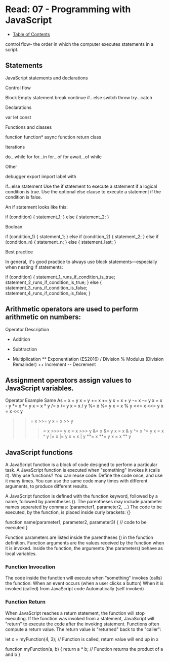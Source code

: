 # Read: 07 - Programming with JavaScript
- [Table of Contents](README.md)

control flow- the order in which the computer executes statements in a script.

## Statements
JavaScript statements and declarations

Control flow

Block
Empty statement
break
continue
if...else
switch
throw
try...catch

Declarations

var
let
const

Functions and classes

function
function*
async function
return
class

Iterations

do...while
for
for...in
for...of
for await...of
while

Other

debugger
export
import
label
with

if...else statement
Use the if statement to execute a statement if a logical condition is true. Use the optional else clause to execute a statement if the condition is false.

An if statement looks like this:

  if (condition) {
    statement_1;
  } else {
    statement_2;
  }

Boolean

  if (condition_1) {
    statement_1;
  } else if (condition_2) {
    statement_2;
  } else if (condition_n) {
    statement_n;
  } else {
    statement_last;
  }

Best practice

In general, it's good practice to always use block statements—especially when nesting if statements:

  if (condition) {
    statement_1_runs_if_condition_is_true;
    statement_2_runs_if_condition_is_true;
  } else {
    statement_3_runs_if_condition_is_false;
    statement_4_runs_if_condition_is_false;
  }


## Arithmetic operators are used to perform arithmetic on numbers:

Operator	Description
+	Addition
-	Subtraction
*	Multiplication
**	Exponentiation (ES2016)
/	Division
%	Modulus (Division Remainder)
++	Increment
--	Decrement


## Assignment operators assign values to JavaScript variables.

Operator	Example	  Same As
  =	     	x = y		  x = y
  +=	  	x += y		x = x + y
  -=		  x -= y		x = x - y
  *=		  x *= y		x = x * y
  /=		  x /= y		x = x / y
  %=		  x %= y		x = x % y
  <<=		  x <<= y		x = x << y
  >>=		  x >>= y		x = x >> y
  >>>=		x >>>= y	x = x >>> y
  &=		  x &= y		x = x & y
  ^=		  x ^= y		x = x ^ y
  |=		  x |= y		x = x | y
  **=		  x **= y		x = x ** y


## JavaScript functions
A JavaScript function is a block of code designed to perform a particular task. A JavaScript function is executed when "something" invokes it (calls it). Why use functions? You can reuse code: Define the code once, and use it many times. You can use the same code many times with different arguments, to produce different results.

A JavaScript function is defined with the function keyword, followed by a name, followed by parentheses (). 
The parentheses may include parameter names separated by commas:
(parameter1, parameter2, ...)
The code to be executed, by the function, is placed inside curly brackets: {}

  function name(parameter1, parameter2, parameter3) {
  // code to be executed
  }

Function parameters are listed inside the parentheses () in the function definition.
Function arguments are the values received by the function when it is invoked.
Inside the function, the arguments (the parameters) behave as local variables.

### Function Invocation
The code inside the function will execute when "something" invokes (calls) the function:
When an event occurs (when a user clicks a button)
When it is invoked (called) from JavaScript code
Automatically (self invoked)

### Function Return
When JavaScript reaches a return statement, the function will stop executing.
If the function was invoked from a statement, JavaScript will "return" to execute the code after the invoking statement.
Functions often compute a return value. The return value is "returned" back to the "caller":

  let x = myFunction(4, 3);   // Function is called, return value will end up in x

  function myFunction(a, b) {
    return a * b;             // Function returns the product of a and b
  }
 
